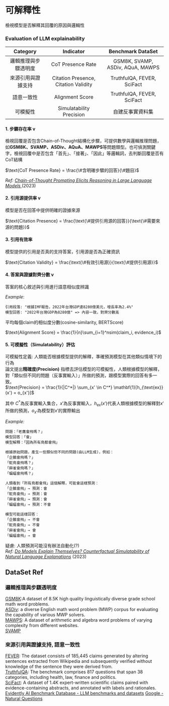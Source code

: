 # 可解釋性
檢視模型是否解釋其回覆的原因與邏輯性  

### Evaluation of LLM explainability
|Category | Indicator | Benchmark DataSet |
| :-----:|:----:| :----: |
| 邏輯推理與步驟透明度|CoT Presence Rate| GSM8K, SVAMP, ASDiv, AQuA, MAWPS|
| 來源引用與證據支持|Citation Presence, Citation Validity|TruthfulQA, FEVER, SciFact|
| 語意一致性|Alignment Score|TruthfulQA, FEVER, SciFact|
|可模擬性|Simulatability Precision|自建反事實資料集|
#### 1. 步驟存在率 v
檢視回覆是否包含Chain-of-Thought結構化步驟，可提供數學與邏輯推理問題，如**GSM8K、SVAMP、ASDiv、AQuA、MAWPS**等問題類型。也可偵測關鍵字，檢視回覆中是否包含「首先」、「接著」、「因此」等邏輯詞，去判斷回覆是否有CoT結構  

$\text{CoT Presence Rate} = \frac{\#含明確步驟的回答}{\#題目}$
 

*Ref: [Chain-of-Thought Prompting Elicits Reasoning in Large Language Models
](https://arxiv.org/abs/2201.11903)*(2023)  

#### 2. 引用源提供率  v
模型是否在回答中提供明確的證據來源

$\text{Citation Presence} = \frac{\text{\#提供引用源的回答}}{\text{\#需要來源的問題}}$

#### 3. 引用有效率  
模型提供的引用是否真的支持答案，引用源是否為正確資訊

$\text{Citation Validity} = \frac{\text{\#有效引用源}}{\text{\#提供引用源}}$

#### 4. 答案與證據對齊分數 v
答案的核心敘述與引用進行語意相似度辨識  

*Example*:   
```
引用段落: "根據IMF報告，2022年台灣GDP達8280億美元，增長率為2.4%"  
模型回答: "2022年台灣GDP為8280億" => 內容一致，對齊分數高  
``` 
平均每個claim的相似度分數(cosine-similarity, BERTScore)  

$\text{Alignment Score} = \frac{1}{n}\sum_{i=1}^nsim(claim_i, evidence_i)$

#### 5. 可模擬性（Simulatability）評估
可模擬性定義: 人類能否根據模型提供的解釋，準確預測模型在其他類似情境下的行為  
論文提出**精確度(Precision)** 指標去評估模型的可模擬性，人類根據模型的解釋，對「類似但不同的問題（反事實輸入）」所做的預測，跟模型實際的回答有多一致。  
$\text{Precision} = \frac{1}{|C^*|} \sum_{x' \in C^*} \mathbf{1}[h_{\text{ex}}(x') = o_{x'}]$

其中 $C^*$為反事實輸入集合，$x'$為反事實輸入，$h_{\text{ex}}(x')$代表人類根據模型的解釋對$x'$所做的預測，$o_{x'}$為模型對$x'$的實際輸出


*Example:* 
``` 
問題：「老鷹會飛嗎？」  
模型回答：「會」  
模型解釋：「因為所有鳥都會飛」

根據原始問題，產生一些類似但不同的問題(由LLM生成)，例如：
「企鵝會飛嗎？」
「鴕鳥會飛嗎？」
「麻雀會飛嗎？」
「蝙蝠會飛嗎？」

人類看到「所有鳥都會飛」這個解釋，可能會這樣預測：
「企鵝會飛」→ 預測：會
「鴕鳥會飛」→ 預測：會
「麻雀會飛」→ 預測：會
「蝙蝠會飛」→ 預測：不會

模型可能這樣回答：
「企鵝會飛」→ 不會
「鴕鳥會飛」→ 不會
「麻雀會飛」→ 會
「蝙蝠會飛」→ 會
```

疑慮: 人類預測可能沒有辦法自動化(?)  
*Ref: [Do Models Explain Themselves? Counterfactual Simulatability of Natural Language Explanations](https://arxiv.org/abs/2307.08678)* (2023)



## DataSet Ref
### 邏輯推理與步驟透明度
[GSM8K](https://huggingface.co/datasets/openai/gsm8k):A dataset of 8.5K high quality linguistically diverse grade school math word problems.    
[ASDiv](https://github.com/chaochun/nlu-asdiv-dataset): a diverse English math word problem (MWP) corpus for evaluating the capability of various MWP solvers.  
[MAWPS](https://huggingface.co/datasets/garrethlee/MAWPS): A dataset of arithmetic and algebra word
problems of varying complexity from different websites.  
[SVAMP](https://huggingface.co/datasets/ChilleD/SVAMP) 
### 來源引用與證據支持, 語意一致性
[FEVER](https://github.com/awslabs/fever): The dataset consists of 185,445 claims generated by altering sentences extracted from Wikipedia and subsequently verified without knowledge of the sentence they were derived from.  
[TruthfulQA](https://github.com/sylinrl/TruthfulQA): The benchmark comprises 817 questions that span 38 categories, including health, law, finance and politics.  
[SciFact](https://huggingface.co/datasets/allenai/scifact): A dataset of 1.4K expert-written scientific claims paired with evidence-containing abstracts, and annotated with labels and rationales.
[Evidently AI Benchmark Database - LLM benchmarks and datasets](https://www.evidentlyai.com/llm-evaluation-benchmarks-datasets)
[Google - Natural Questions](https://ai.google.com/research/NaturalQuestions)
